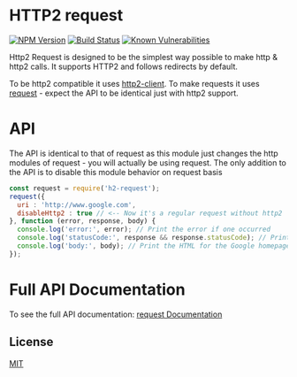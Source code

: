 # HTTP2 request

[![NPM Version][npm-image]][npm-url]
[![Build Status][travis-image]][travis-url]
[![Known Vulnerabilities][snyk-image]][snyk-url]

Http2 Request is designed to be the simplest way possible to make http & http2 calls. It supports HTTP2 and follows redirects by default.

To be http2 compatible it uses [http2-client](https://www.npmjs.com/package/http2-client).
To make requests it uses [request](https://www.npmjs.com/package/request) - expect the API to be identical just with http2 support.

# API
The API is identical to that of request as this module just changes the http modules of request - you will actually be using request.
The only addition to the API is to disable this module behavior on request basis

```js
const request = require('h2-request');
request({
  uri : 'http://www.google.com',
  disableHttp2 : true // <-- Now it's a regular request without http2
}, function (error, response, body) {
  console.log('error:', error); // Print the error if one occurred
  console.log('statusCode:', response && response.statusCode); // Print the response status code if a response was received
  console.log('body:', body); // Print the HTML for the Google homepage.
});
```

# Full API Documentation
To see the full API documentation:
[request Documentation](https://www.npmjs.com/package/request)

## License

  [MIT](LICENSE)

[npm-image]: https://img.shields.io/npm/v/http2-request.svg
[npm-url]: https://npmjs.org/package/http2-request
[travis-image]: https://img.shields.io/travis/hisco/http2-request/master.svg?style=flat-square
[travis-url]: https://travis-ci.org/hisco/http2-request
[snyk-image]: https://snyk.io/test/github/hisco/http2-request/badge.svg?targetFile=package.json
[snyk-url]: https://snyk.io/test/github/hisco/http2-request/badge.svg?targetFile=package.json